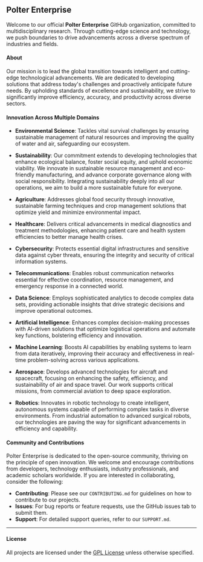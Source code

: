 ## Polter Enterprise
Welcome to our official **Polter Enterprise** GitHub organization, committed to multidisciplinary research. Through cutting-edge science and technology, we push boundaries to drive advancements across a diverse spectrum of industries and fields.

#### About
Our mission is to lead the global transition towards intelligent and cutting-edge technological advancements. We are dedicated to developing solutions that address today\'s challenges and proactively anticipate future needs. By upholding standards of excellence and sustainability, we strive to significantly improve efficiency, accuracy, and productivity across diverse sectors.

#### Innovation Across Multiple Domains
- **Environmental Science**:
  Tackles vital survival challenges by ensuring sustainable management of natural resources and improving the quality of water and air, safeguarding our ecosystem.

- **Sustainability**:
  Our commitment extends to developing technologies that enhance ecological balance, foster social equity, and uphold economic viability. We innovate in sustainable resource management and eco-friendly manufacturing, and advance corporate governance along with social responsibility. Integrating sustainability deeply into all our operations, we aim to build a more sustainable future for everyone.

- **Agriculture**:
  Addresses global food security through innovative, sustainable farming techniques and crop management solutions that optimize yield and minimize environmental impact.

- **Healthcare**:
  Delivers critical advancements in medical diagnostics and treatment methodologies, enhancing patient care and health system efficiencies to better manage health crises.

- **Cybersecurity**:
  Protects essential digital infrastructures and sensitive data against cyber threats, ensuring the integrity and security of critical information systems.

- **Telecommunications**:
  Enables robust communication networks essential for effective coordination, resource management, and emergency response in a connected world.

- **Data Science**:
  Employs sophisticated analytics to decode complex data sets, providing actionable insights that drive strategic decisions and improve operational outcomes.

- **Artificial Intelligence**:
  Enhances complex decision-making processes with AI-driven solutions that optimize logistical operations and automate key functions, bolstering efficiency and innovation.

- **Machine Learning**:
  Boosts AI capabilities by enabling systems to learn from data iteratively, improving their accuracy and effectiveness in real-time problem-solving across various applications.

- **Aerospace**:
  Develops advanced technologies for aircraft and spacecraft, focusing on enhancing the safety, efficiency, and sustainability of air and space travel. Our work supports critical missions, from commercial aviation to deep space exploration.

- **Robotics**:
  Innovates in robotic technology to create intelligent, autonomous systems capable of performing complex tasks in diverse environments. From industrial automation to advanced surgical robots, our technologies are paving the way for significant advancements in efficiency and capability.

#### Community and Contributions
Polter Enterprise is dedicated to the open-source community, thriving on the principle of open innovation. We welcome and encourage contributions from developers, technology enthusiasts, industry professionals, and academic scholars worldwide. If you are interested in collaborating, consider the following:

- **Contributing**: Please see our `CONTRIBUTING.md` for guidelines on how to contribute to our projects.
- **Issues**: For bug reports or feature requests, use the GitHub issues tab to submit them.
- **Support**: For detailed support queries, refer to our `SUPPORT.md`.

___
#### License
All projects are licensed under the [GPL License](LICENSE) unless otherwise specified.
